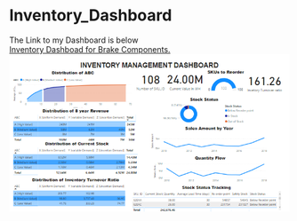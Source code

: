 # Inventory_Dashboard
The Link to my Dashboard is below
<br>
<a href ="https://app.powerbi.com/view?r=eyJrIjoiODA1ZWRjYzktZTg2OS00YTE0LWFiZTUtY2IxNGNmYWM5ODI5IiwidCI6ImU1MWNkZWM5LTgxMWQtNDcxZC1iYmU2LWRkM2Q4ZDU0YzI4YiIsImMiOjN9&embedImagePlaceholder=true&pageName=ReportSection">
  Inventory Dashboad for Brake Components.</a>
  <br>
<img src="https://github.com/rajratnapatil9/Inventory_Dashboard/blob/main/inventory_pic.PNG">
